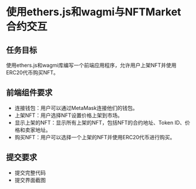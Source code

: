# 使用ethers.js和wagmi与NFTMarket合约交互
## 任务目标
使用ethers.js和wagmi库编写一个前端应用程序，允许用户上架NFT并使用ERC20代币购买NFT。
## 前端组件要求
- 连接钱包：用户可以通过MetaMask连接他们的钱包。
- 上架NFT：用户选择NFT设置价格上架到市场。
- 显示上架的NFT：显示所有上架的NFT，包括NFT的合约地址、Token ID、价格和卖家地址。
- 购买NFT：用户可以选择一个上架的NFT并使用ERC20代币进行购买。

## 提交要求
- 提交完整代码
- 提交界面截图